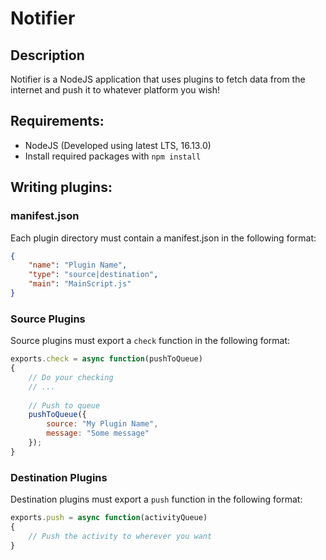 # Notifier
## Description
Notifier is a NodeJS application that uses plugins to fetch
data from the internet and push it to whatever platform you wish!

## Requirements:
- NodeJS (Developed using latest LTS, 16.13.0)
- Install required packages with `npm install`

## Writing plugins:
### manifest.json
Each plugin directory must contain a manifest.json in the following format:
```json
{
	"name": "Plugin Name",
	"type": "source|destination",
	"main": "MainScript.js"
}
```
### Source Plugins
Source plugins must export a `check` function in the following format:
```js
exports.check = async function(pushToQueue)
{
	// Do your checking
	// ...
	
	// Push to queue
	pushToQueue({
		source: "My Plugin Name",
		message: "Some message"
	});
}
```

### Destination Plugins
Destination plugins must export a `push` function in the following format:
```js
exports.push = async function(activityQueue)
{
	// Push the activity to wherever you want
}
```
